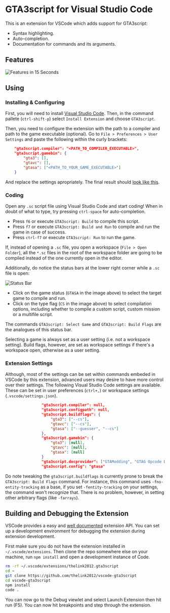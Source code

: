 # GTA3script for Visual Studio Code

This is an extension for VSCode which adds support for GTA3script:
 
 + Syntax highlighting.
 + Auto-completion.
 + Documentation for commands and its arguments.

## Features

![Features in 15 Seconds](http://i.imgur.com/4pAZhGC.gif)

## Using

### Installing & Configuring

First, you will need to install [Visual Studio Code](https://code.visualstudio.com/). Then, in the command pallete (`ctrl-shift-p`) select `Install Extension` and choose `GTA3script`.

Then, you need to configure the extension with the path to a compiler and path to the game executable (optional). Go to `File > Preferences > User Settings` and paste the following within the curly brackets:

```json
    "gta3script.compiler": "<PATH_TO_COMPILER_EXECUTABLE>",
    "gta3script.gamebin": {
        "gta3": [],
        "gtavc": [],
        "gtasa": ["<PATH_TO_YOUR_GAME_EXECUTABLE>"]
    }
```

And replace the settings apropriately. The final result should [look like this](http://i.imgur.com/6Sdfx2q.png).

### Coding

Open any `.sc` script file using Visual Studio Code and start coding! When in doubt of what to type, try pressing `ctrl-space` for auto-completion.

 + Press `f6` or execute `GTA3script: Build` to compile this script.
 + Press `f7` or execute `GTA3script: Build and Run` to compile and run the game in case of success.
 + Press `ctrl-f7` or execute `GTA3script: Run` to run the game.

If, instead of opening a `.sc` file, you open a workspace (`File > Open Folder`), all the `*.sc` files in the root of the workspace folder are going to be compiled instead of the one currently open in the editor.

Additionally, do notice the status bars at the lower right corner while a `.sc` file is open:

![Status Bar](http://i.imgur.com/nYSdJuo.png)

 + Click on the game status (`GTASA` in the image above) to select the target game to compile and run.
 + Click on the type flag (`CS` in the image above) to select compilation options, including whether to compile a custom script, custom mission or a multifile script.

The commands `GTA3script: Select Game` and `GTA3script: Build Flags` are the analogues of this status bar.

Selecting a game is always set as a user setting (i.e. not a workspace setting). Build flags, however, are set as workspace settings if there's a workspace open, otherwise as a user setting.

### Extension Settings

Although, most of the settings can be set within commands embeded in VSCode by this extension, advanced users may desire to have more control over their settings. The following Visual Studio Code settings are available. These can be set in user preferences (`ctrl+,`) or workspace settings (`.vscode/settings.json`).

```json
                "gta3script.compiler": null,
                "gta3script.configpath": null,
                "gta3script.buildflags": {
                    "gta3": ["--cs"],
                    "gtavc": ["--cs"],
                    "gtasa": ["--guesser", "--cs"]
                },
                "gta3script.gamebin": {
                    "gta3": [null],
                    "gtavc": [null],
                    "gtasa": [null]
                }
                "gta3script.docprovider": ["GTAModding", "GTAG Opcode Database"],
                "gta3script.config": "gtasa"
```

Do note tweaking the `gta3script.buildflags` is currently prone to break the `GTA3script: Build Flags` command. For instance, this command uses `-fno-entity-tracking` as a base, if you set `-fentity-tracking` on your settings, the command won't recognize that. There is no problem, however, in setting other arbitrary flags (like `-farrays`).

## Building and Debugging the Extension

VSCode provides a easy and [well documented](https://code.visualstudio.com/Docs/extensionAPI/overview) extension API. You can set up a development environment for debugging the extension during extension development.

First make sure you do not have the extension installed in `~/.vscode/extensions`. Then clone the repo somewhere else on your machine, run `npm install` and open a development instance of Code.

```bash
rm -rf ~/.vscode/extensions/thelink2012.gta3script
cd ~
git clone https://github.com/thelink2012/vscode-gta3script
cd vscode-gta3script
npm install
code . 
```

You can now go to the Debug viewlet and select Launch Extension then hit run (F5). You can now hit breakpoints and step through the extension.
